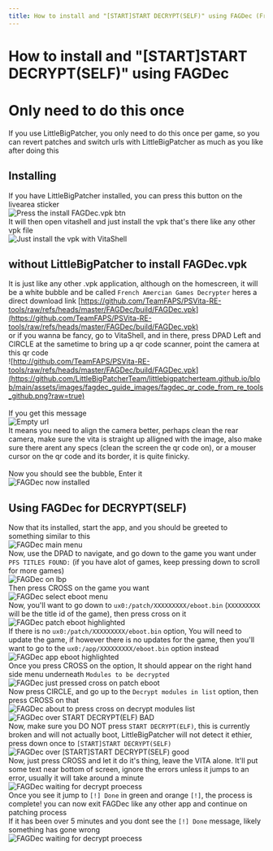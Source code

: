 ```yaml
---
title: How to install and "[START]START DECRYPT(SELF)" using FAGDec (French Amercian Games Decrypter) (Vita homebrew)
---
```

# How to install and "[START]START DECRYPT(SELF)" using FAGDec

# Only need to do this once
If you use LittleBigPatcher, you only need to do this once per game, so you can revert patches and switch urls with LittleBigPatcher as much as you like after doing this


## Installing
If you have LittleBigPatcher installed, you can press this button on the livearea sticker<br>
![Press the install FAGDec.vpk btn](https://github.com/LittleBigPatcherTeam/littlebigpatcherteam.github.io/blob/main/assets/images/fagdec_guide_images/install_fagdec_via_patcher.png?raw=true)<br>
It will then open vitashell and just install the vpk that's there like any other vpk file<br>
![Just install the vpk with VitaShell](https://github.com/LittleBigPatcherTeam/littlebigpatcherteam.github.io/blob/main/assets/images/fagdec_guide_images/vitashell_install_da_vpk.png?raw=true)<br>
## without LittleBigPatcher to install FAGDec.vpk
It is just like any other .vpk application, although on the homescreen, it will be a white bubble and be called `French Amercian Games Decrypter`
heres a direct download link [https://github.com/TeamFAPS/PSVita-RE-tools/raw/refs/heads/master/FAGDec/build/FAGDec.vpk](https://github.com/TeamFAPS/PSVita-RE-tools/raw/refs/heads/master/FAGDec/build/FAGDec.vpk)<br>
or if you wanna be fancy, go to VitaShell, and in there, press DPAD Left and CIRCLE at the sametime to bring up a qr code scanner, point the camera at this qr code<br>
![http://github.com/TeamFAPS/PSVita-RE-tools/raw/refs/heads/master/FAGDec/build/FAGDec.vpk](https://github.com/LittleBigPatcherTeam/littlebigpatcherteam.github.io/blob/main/assets/images/fagdec_guide_images/fagdec_qr_code_from_re_tools_github.png?raw=true)<br><br>
If you get this message<br>
![Empty url](https://github.com/LittleBigPatcherTeam/littlebigpatcherteam.github.io/blob/main/assets/images/fagdec_guide_images/empty_url_error.png?raw=true)<br>
It means you need to align the camera better, perhaps clean the rear camera, make sure the vita is straight up alligned with the image, also make sure there arent any specs (clean the screen the qr code on), or a mouser cursor on the qr code and its border, it is quite finicky.<br><br>
Now you should see the bubble, Enter it<br>
![FAGDec now installed](https://github.com/LittleBigPatcherTeam/littlebigpatcherteam.github.io/blob/main/assets/images/fagdec_guide_images/fagdec_installed.png?raw=true)

## Using FAGDec for DECRYPT(SELF)
Now that its installed, start the app, and you should be greeted to something similar to this<br>
![FAGDec main menu](https://github.com/LittleBigPatcherTeam/littlebigpatcherteam.github.io/blob/main/assets/images/fagdec_guide_images/fagdec_main_menu.png?raw=true)<br>
Now, use the DPAD to navigate, and go down to the game you want under `PFS TITLES FOUND:` (if you have alot of games, keep pressing down to scroll for more games)<br>
![FAGDec on lbp](https://github.com/LittleBigPatcherTeam/littlebigpatcherteam.github.io/blob/main/assets/images/fagdec_guide_images/fagdec_on_lbp.png?raw=true)<br>
Then press CROSS on the game you want<br>
![FAGDec select eboot menu](https://github.com/LittleBigPatcherTeam/littlebigpatcherteam.github.io/blob/main/assets/images/fagdec_guide_images/fagdec_select_eboot_menu.png?raw=true)<br>
Now, you'll want to go down to `ux0:/patch/XXXXXXXXX/eboot.bin` (`XXXXXXXXX` will be the title id of the game), then press cross on it<br>
![FAGDec patch eboot highlighted](https://github.com/LittleBigPatcherTeam/littlebigpatcherteam.github.io/blob/main/assets/images/fagdec_guide_images/fagdec_patch_eboot.png?raw=true)<br>
If there is no `ux0:/patch/XXXXXXXXX/eboot.bin` option, You will need to update the game, if however there is no updates for the game, then you'll want to go to the `ux0:/app/XXXXXXXXX/eboot.bin` option instead<br>
![FAGDec app eboot highlighted](https://github.com/LittleBigPatcherTeam/littlebigpatcherteam.github.io/blob/main/assets/images/fagdec_guide_images/fagdec_app_eboot.png?raw=true)<br>
Once you press CROSS on the option, It should appear on the right hand side menu underneath `Modules to be decrypted`<br>
![FAGDec just pressed cross on patch eboot](https://github.com/LittleBigPatcherTeam/littlebigpatcherteam.github.io/blob/main/assets/images/fagdec_guide_images/fagdec_cross_on_patch_eboot.png?raw=true)<br>
Now press CIRCLE, and go up to the `Decrypt modules in list` option, then press CROSS on that<br>
![FAGDec about to press cross on decrypt modules list](https://github.com/LittleBigPatcherTeam/littlebigpatcherteam.github.io/blob/main/assets/images/fagdec_guide_images/fagdec_hover_decrypt_modules_list.png?raw=true)<br>
![FAGDec over START DECRYPT(ELF) BAD](https://github.com/LittleBigPatcherTeam/littlebigpatcherteam.github.io/blob/main/assets/images/fagdec_guide_images/fagdec_hover_over_start_decrypt_elf_bad.png?raw=true)<br>
Now, make sure you DO NOT press `START DECRYPT(ELF)`, this is currently broken and will not actually boot, LittleBigPatcher will not detect it ethier, press down once to `[START]START DECRYPT(SELF)`<br>
![FAGDec over [START]START DECRYPT(SELF) good](https://github.com/LittleBigPatcherTeam/littlebigpatcherteam.github.io/blob/main/assets/images/fagdec_guide_images/fagdec_hover_over_start_start_decrypt_self_good.png?raw=true)<br>
Now, just press CROSS and let it do it's thing, leave the VITA alone. It'll put some text near bottom of screen, ignore the errors unless it jumps to an error, usually it will take around a minute<br>
![FAGDec waiting for decrypt proecess](https://github.com/LittleBigPatcherTeam/littlebigpatcherteam.github.io/blob/main/assets/images/fagdec_guide_images/fagdec_waiting_for_decrypt.png?raw=true)<br>
Once you see it jump to `[!] Done` in green and orange `[!]`, the process is complete! you can now exit FAGDec like any other app and continue on patching process<br>
If it has been over 5 minutes and you dont see the `[!] Done` message, likely something has gone wrong
<br>
![FAGDec waiting for decrypt proecess](https://github.com/LittleBigPatcherTeam/littlebigpatcherteam.github.io/blob/main/assets/images/fagdec_guide_images/fagdec_decrypt_done.png?raw=true)<br>
